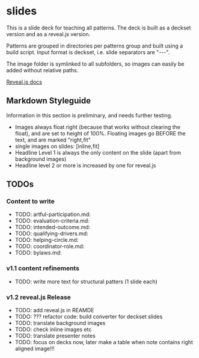 # slides

This is a slide deck for teaching all patterns. The deck is built as a deckset version and as a reveal.js version.

Patterns are grouped in directories per patterns group and built using a build script. Input format is deckset, i.e. slide separators are "---".

The image folder is symlinked to all subfolders, so images can easily be added without relative paths.

[Reveal.js docs](https://github.com/hakimel/reveal.js/blob/master/README.md)

## Markdown Styleguide

Information in this section is preliminary, and needs further testing.

* Images always float right (because that works without clearing the float), and are set to height of 100%. Floating images go BEFORE the text, and are marked "right,fit"
* single images on slides: [inline,fit]
* Headline Level 1 is always the only content on the slide (apart from background images)
* Headline level 2  or more is increased by one for reveal.js


## TODOs


### Content to write

* TODO: artful-participation.md:
* TODO: evaluation-criteria.md:
* TODO: intended-outcome.md:
* TODO: qualifying-drivers.md:
* TODO: helping-circle.md:
* TODO: coordinator-role.md:
* TODO: bylaws.md:

### v1.1 content refinements

* TODO: write more text for structural patters (1 slide each) 

### v1.2 reveal.js Release

* TODO: add reveal.js in REAMDE
* TODO: ??? refactor code: build converter for deckset slides 
* TODO: translate background images
* TODO: check inline images etc
* TODO: translate presenter notes
* TODO: focus on decks now, later make a table when note contains right aligned image!!!









